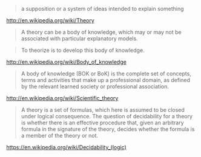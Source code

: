
> a supposition or a system of ideas intended to explain something

http://en.wikipedia.org/wiki/Theory

> A theory can be a body of knowledge, which may or may not be associated with particular explanatory models.

> To theorize is to develop this body of knowledge.

http://en.wikipedia.org/wiki/Body_of_knowledge

> A body of knowledge (BOK or BoK) is the complete set of concepts, terms and activities that make up a professional domain, as defined by the relevant learned society or professional association.

http://en.wikipedia.org/wiki/Scientific_theory

> A theory is a set of formulas, which here is assumed to be closed under logical consequence. The question of decidability for a theory is whether there is an effective procedure that, given an arbitrary formula in the signature of the theory, decides whether the formula is a member of the theory or not.

https://en.wikipedia.org/wiki/Decidability_(logic)

